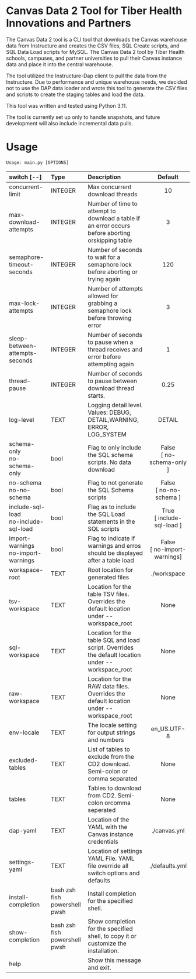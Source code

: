 # Canvas Data 2 Tool for Tiber Health Innovations and Partners
The Canvas Data 2 tool is a CLI tool that downloads the Canvas warehouse data from Instructure and creates the CSV files, SQL Create scripts, and SQL Data Load scripts for MySQL. The Canvas Data 2 tool by Tiber Health schools, campuses, and partner universities to pull their Canvas instance data and place it into the central warehouse. 

The tool utilized the Instructure-Dap client to pull the data from the Instructure. Due to performance and unique warehouse needs, we decided not to use the DAP data loader and wrote this tool to generate the CSV files and scripts to create the staging tables and load the data. 

This tool was written and tested using Python 3.11. 

The tool is currently set up only to handle snapshots, and future development will also include incremental data pulls.

# Usage
```python
Usage: main.py [OPTIONS]
```
| switch   [--]                             | Type                           | Description                                                                                       |            Default             |
|:------------------------------------------|:-------------------------------|:--------------------------------------------------------------------------------------------------|:------------------------------:|
| concurrent-limit                          | INTEGER                        | Max concurrent download threads                                                                   |               10               |
| max-download-attempts                     | INTEGER                        | Number of time to attempt to download a table if an error occurs before aborting orskipping table |               3                |
| semaphore-timeout-seconds                 | INTEGER                        | Number of seconds to wait for a semaphore lock before aborting or trying again                    |              120               |
| max-lock-attempts                         | INTEGER                        | Number of attempts allowed for grabbing a semaphore lock before throwing error                    |               3                |
| sleep-between-attempts-seconds            | INTEGER                        | Number of seconds to pause when a thread receives and error before attempting again               |               1                |
| thread-pause                              | INTEGER                        | Number of seconds to pause between download thread starts.                                        |              0.25              |
| log-level                                 | TEXT                           | Logging detail level.<br />Values: DEBUG, DETAIL,WARNING, ERROR, LOG_SYSTEM                       |             DETAIL             |
| schema-only<br />no-schema-only           | bool                           | Flag to only include the SQL schema scripts. No data download                                     | False<br />[ no-schema-only ]  |
| no-schema<br />no-no-schema               | bool                           | Flag to not generate the SQL Schema scripts                                                       |  False<br />[ no-no-schema ]   |
| include-sql-load<br />no-include-sql-load | bool                           | Flag as to include the SQL Load statements in the SQL scripts                                     | True<br />[ include-sql-load ] |
| import-warnings<br />no-import-warnings   | bool                           | Flag to indicate if warnings and erros should be displayed after a table load                     | False<br>[ no-import-warnings] |
| workspace-root                            | TEXT                           | Root location for generated files                                                                 |          ./workspace           |
| tsv-workspace                             | TEXT                           | Location for the table TSV files. Overrides the default location under --workspace_root           |              None              |
| sql-workspace                             | TEXT                           | Location for the table SQL and load script. Overrides the default location under --workspace_root |              None              |
| raw-workspace                             | TEXT                           | Location for the RAW data files. Overrides the default location under --workspace_root            |              None              |
| env-locale                                | TEXT                           | The locale setting for output strings and numbers                                                 |          en_US.UTF-8           |
| excluded-tables                           | TEXT                           | List of tables to exclude from the CD2 download. Semi-colon or comma separated                    |              None              |
| tables                                    | TEXT                           | Tables to download from CD2. Semi-colon orcomma seperated                                         |              None              |
| dap-yaml                                  | TEXT                           | Location of the YAML with the Canvas instance credentials                                         |          ./canvas.ynl          |
| settings-yaml                             | TEXT                           | Location of settings YAML File. YAML file override all switch options and defaults                |         ./defaults.yml         |
| install-completion                        | bash zsh fish powershell pwsh  | Install completion for the specified shell.                                                       |                                |
| show-completion                           | bash zsh fish powershell  pwsh | Show completion for the specified shell, to copy it or customize the installation.                |                                |
| help                                      |                                | Show this message and exit.                                                                       |                                | |

